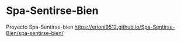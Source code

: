 # Spa-Sentirse-Bien
Proyecto Spa-Sentirse-bien
https://erioni9512.github.io/Spa-Sentirse-Bien/spa-sentirse-bien/

